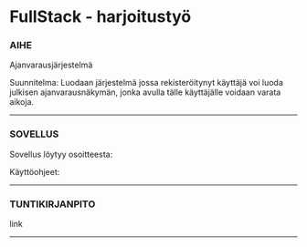 # FullStack - harjoitustyö

### AIHE
Ajanvarausjärjestelmä


Suunnitelma:
Luodaan järjestelmä jossa rekisteröitynyt käyttäjä voi luoda julkisen ajanvarausnäkymän, jonka avulla tälle käyttäjälle voidaan varata aikoja.

---

### SOVELLUS
Sovellus löytyy osoitteesta: 

Käyttöohjeet:

---


### TUNTIKIRJANPITO

link

---
